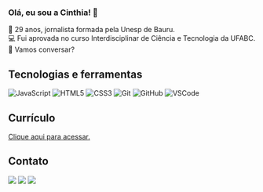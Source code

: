 ### Olá, eu sou a Cinthia! 👋</br>
👋 29 anos, jornalista formada pela Unesp de Bauru. </br>
💻 Fui aprovada no curso Interdisciplinar de Ciência e Tecnologia da UFABC.<br>
💬 Vamos conversar?

## Tecnologias e ferramentas
![JavaScript](https://img.shields.io/badge/-JavaScript-black?style=flat-square&logo=javascript)
![HTML5](https://img.shields.io/badge/-HTML5-E34F26?style=flat-square&logo=html5&logoColor=white)
![CSS3](https://img.shields.io/badge/-CSS3-1572B6?style=flat-square&logo=css3)
![Git](https://img.shields.io/badge/-Git-black?style=flat-square&logo=git)
![GitHub](https://img.shields.io/badge/-GitHub-181717?style=flat-square&logo=github)
![VSCode](https://img.shields.io/badge/-VSCode-007ACC?style=flat-square&logo=visual-studio-code&logoColor=white)
  
## Currículo
[Clique aqui para acessar.](https://github.com/cinthiaquadrado/cv-cinthia-quadrado)

## Contato
<div> 
  <a href="https://instagram.com/cinthiaquadrado" target="_blank"><img src="https://img.shields.io/badge/-Instagram-%23E4405F?style=for-the-badge&logo=instagram&logoColor=white" target="_blank"></a>
  <a href = "mailto:cinthia.quadrado@gmail.com"><img src="https://img.shields.io/badge/-Gmail-%23333?style=for-the-badge&logo=gmail&logoColor=white" target="_blank"></a>
  <a href="https://www.linkedin.com/in/cinthiaquadrado" target="_blank"><img src="https://img.shields.io/badge/-LinkedIn-%230077B5?style=for-the-badge&logo=linkedin&logoColor=white" target="_blank"></a> 

</div>
